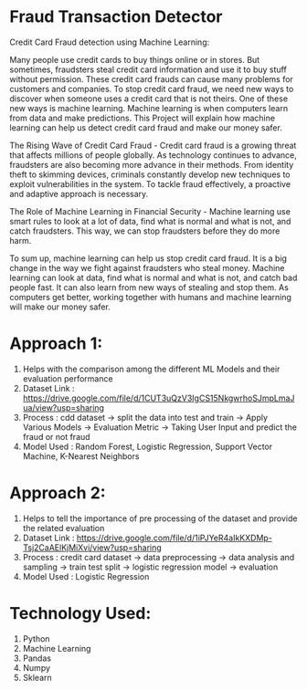 # Fraud Transaction Detector
Credit Card Fraud detection using Machine Learning:

Many people use credit cards to buy things online or in stores. But sometimes, fraudsters steal credit card information and use it to buy stuff without permission. These credit card frauds can cause many problems for customers and companies. To stop credit card fraud, we need new ways to discover when someone uses a credit card that is not theirs. One of these new ways is machine learning. Machine learning is when computers learn from data and make predictions. This Project will explain how machine learning can help us detect credit card fraud and make our money safer.

The Rising Wave of Credit Card Fraud - Credit card fraud is a growing threat that affects millions of people globally. As technology continues to advance, fraudsters are also becoming more advance in their methods. From identity theft to skimming devices, criminals constantly develop new techniques to exploit vulnerabilities in the system. To tackle fraud effectively, a proactive and adaptive approach is necessary.

The Role of Machine Learning in Financial Security - Machine learning use smart rules to look at a lot of data, find what is normal and what is not, and catch fraudsters. This way, we can stop fraudsters before they do more harm.

To sum up, machine learning can help us stop credit card fraud. It is a big change in the way we fight against fraudsters who steal money. Machine learning can look at data, find what is normal and what is not, and catch bad people fast. It can also learn from new ways of stealing and stop them. As computers get better, working together with humans and machine learning will make our money safer.

# Approach 1:
1. Helps with the comparison among the different ML Models and their evaluation performance
2. Dataset Link : https://drive.google.com/file/d/1CUT3uQzV3IgCS15NkgwrhoSJmpLmaJua/view?usp=sharing
3. Process : cdd dataset -> split the data into test and train -> Apply Various Models -> Evaluation Metric -> Taking User Input and predict the fraud or not fraud
4. Model Used : Random Forest, Logistic Regression, Support Vector Machine, K-Nearest Neighbors

# Approach 2:
1. Helps to tell the importance of pre processing of the dataset and provide the related evaluation
2. Dataset Link : https://drive.google.com/file/d/1iPJYeR4aIkKXDMp-Tsj2CaAElKjMiXvi/view?usp=sharing
3. Process : credit card dataset -> data preprocessing -> data analysis and sampling -> train test split -> logistic regression model -> evaluation
4. Model Used : Logistic Regression

# Technology Used:
1. Python
2. Machine Learning
3. Pandas
4. Numpy
5. Sklearn
